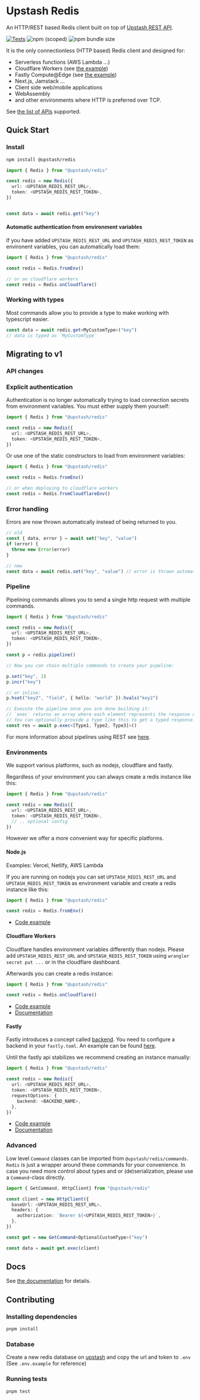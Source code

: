 # Upstash Redis

An HTTP/REST based Redis client built on top of
[Upstash REST API](https://docs.upstash.com/features/restapi).

[![Tests](https://github.com/upstash/upstash-redis/actions/workflows/test.yml/badge.svg)](https://github.com/upstash/upstash-redis/actions/workflows/test.yml)
![npm (scoped)](https://img.shields.io/npm/v/@upstash/redis)
![npm bundle size](https://img.shields.io/bundlephobia/minzip/@upstash/redis)

It is the only connectionless (HTTP based) Redis client and designed for:

- Serverless functions (AWS Lambda ...)
- Cloudflare Workers (see
  [the example](https://github.com/upstash/upstash-redis/tree/master/examples/cloudflare-workers))
- Fastly Compute@Edge (see
  [the example](https://github.com/upstash/upstash-redis/tree/master/examples/fastly))
- Next.js, Jamstack ...
- Client side web/mobile applications
- WebAssembly
- and other environments where HTTP is preferred over TCP.

See
[the list of APIs](https://docs.upstash.com/features/restapi#rest---redis-api-compatibility)
supported.

## Quick Start

### Install

```bash
npm install @upstash/redis
```

```ts
import { Redis } from "@upstash/redis"

const redis = new Redis({
  url: <UPSTASH_REDIS_REST_URL>,
  token: <UPSTASH_REDIS_REST_TOKEN>,
})


const data = await redis.get("key")

```

#### Automatic authentication from environment variables

If you have added `UPSTASH_REDIS_REST_URL` and `UPSTASH_REDIS_REST_TOKEN` as environent variables, you can automatically load them:

```ts
import { Redis } from "@upstash/redis"

const redis = Redis.fromEnv()

// or on cloudflare workers
const redis = Redis.onCloudflare()
```

### Working with types

Most commands allow you to provide a type to make working with typescript easier.

```ts
const data = await redis.get<MyCustomType>("key")
// data is typed as `MyCustomType`
```

## Migrating to v1

### API changes

### Explicit authentication

Authentication is no longer automatically trying to load connection secrets from environment variables.
You must either supply them yourself:

```ts
import { Redis } from "@upstash/redis"

const redis = new Redis({
  url: <UPSTASH_REDIS_REST_URL>,
  token: <UPSTASH_REDIS_REST_TOKEN>,
})
```

Or use one of the static constructors to load from environment variables:

```ts
import { Redis } from "@upstash/redis"

const redis = Redis.fromEnv()

// or when deploying to cloudflare workers
const redis = Redis.fromCloudflareEnv()
```

### Error handling

Errors are now thrown automatically instead of being returned to you.

```ts
// old
const { data, error } = await set("key", "value")
if (error) {
  throw new Error(error)
}

// new
const data = await redis.set("key", "value") // error is thrown automatically
```

### Pipeline

Pipelining commands allows you to send a single http request with multiple commands.

```ts
import { Redis } from "@upstash/redis"

const redis = new Redis({
  url: <UPSTASH_REDIS_REST_URL>,
  token: <UPSTASH_REDIS_REST_TOKEN>,
})

const p = redis.pipeline()

// Now you can chain multiple commands to create your pipeline:

p.set("key", 2)
p.incr("key")

// or inline:
p.hset("key2", "field", { hello: "world" }).hvals("key2")

// Execute the pipeline once you are done building it:
// `exec` returns an array where each element represents the response of a command in the pipeline.
// You can optionally provide a type like this to get a typed response.
const res = await p.exec<[Type1, Type2, Type3]>()

```

For more information about pipelines using REST see [here](https://blog.upstash.com/pipeline).

### Environments

We support various platforms, such as nodejs, cloudflare and fastly.

Regardless of your environment you can always create a redis instance like this:

```ts
import { Redis } from "@upstash/redis"

const redis = new Redis({
  url: <UPSTASH_REDIS_REST_URL>,
  token: <UPSTASH_REDIS_REST_TOKEN>,
  // .. optional config
})
```

However we offer a more convenient way for specific platforms.

#### Node.js

Examples: Vercel, Netlify, AWS Lambda

If you are running on nodejs you can set `UPSTASH_REDIS_REST_URL` and `UPSTASH_REDIS_REST_TOKEN` as environment variable and create a redis instance like this:

```ts
import { Redis } from "@upstash/redis"

const redis = Redis.fromEnv()
```

- [Code example](https://github.com/upstash/upstash-redis/tree/main/examples/node)

#### Cloudflare Workers

Cloudflare handles environment variables differently than nodejs.
Please add `UPSTASH_REDIS_REST_URL` and `UPSTASH_REDIS_REST_TOKEN` using `wrangler secret put ...` or in the cloudflare dashboard.

Afterwards you can create a redis instance:

```ts
import { Redis } from "@upstash/redis"

const redis = Redis.onCloudflare()
```

- [Code example](https://github.com/upstash/upstash-redis/tree/main/examples/cloudflare-workers)
- [Documentation](https://docs.upstash.com/redis/tutorials/cloudflare_workers_with_redis)

#### Fastly

Fastly introduces a concept called [backend](https://developer.fastly.com/reference/api/services/backend/). You need to configure a backend in your `fastly.toml`. An example can be found [here](https://github.com/upstash/upstash-redis/blob/main/examples/fastly/fastly.toml).

Until the fastly api stabilizes we recommend creating an instance manually:

```ts
import { Redis } from "@upstash/redis"

const redis = new Redis({
  url: <UPSTASH_REDIS_REST_URL>,
  token: <UPSTASH_REDIS_REST_TOKEN>,
  requestOptions: {
    backend: <BACKEND_NAME>,
  },
})
```

- [Code example](https://github.com/upstash/upstash-redis/tree/main/examples/fastly)
- [Documentation](https://blog.upstash.com/fastly-compute-edge-with-redi)

### Advanced

Low level `Command` classes can be imported from `@upstash/redis/commands`.
`Redis` is just a wrapper around these commands for your convenience.
In case you need more control about types and or (de)serialization, please use a `Command`-class directly.

```ts
import { GetCommand, HttpClient} from "@upstash/redis"

const client = new HttpClient({
  baseUrl: <UPSTASH_REDIS_REST_URL>,
  headers: {
    authorization: `Bearer ${<UPSTASH_REDIS_REST_TOKEN>}`,
  },
})

const get = new GetCommand<OptionalCustomType>("key")

const data = await get.exec(client)
```

## Docs

See [the documentation](https://docs.upstash.com/features/javascriptsdk) for
details.

## Contributing

### Installing dependencies

```bash
pnpm install
```

### Database

Create a new redis database on [upstash](https://console.upstash.com/) and copy the url and token to `.env` (See `.env.example` for reference)

### Running tests

```sh
pnpm test
```
